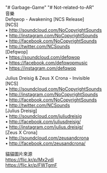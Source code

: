 "# Garbage-Game" 
"# Not-related-to-AR"  
  音樂  
Defqwop - Awakening [NCS Release]  
[NCS]  
• http://soundcloud.com/NoCopyrightSounds  
• http://instagram.com/NoCopyrightSounds  
• http://facebook.com/NoCopyrightSounds  
• http://twitter.com/NCSounds  
[Defqwop]  
• https://soundcloud.com/defqwop  
• https://facebook.com/defqwopmusic  
• https://instagram.com/defqwop  
  
Julius Dreisig & Zeus X Crona - Invisible  
[NCS]  
• http://soundcloud.com/NoCopyrightSounds  
• http://instagram.com/NoCopyrightSounds  
• http://facebook.com/NoCopyrightSounds  
• http://twitter.com/NCSounds  
[Julius Dreisig]  
• http://soundcloud.com/juliudreisig  
• http://facebook.com/juliusdreisig/  
• http://instagram.com/julius.dreisig/  
[Zeus X Crona]  
• http://soundcloud.com/zeusandcrona  
• http://facebook.com/zeusandcrona/  
  
貓貓圖片來源  
https://flic.kr/p/Mx2vdi  
https://flic.kr/p/FWTgmF  
